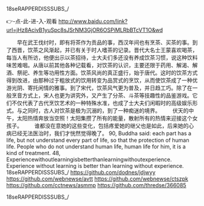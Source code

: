
18seRAPPERDISSSUBS_/




👉-点-此-进-入-观看  http://www.baidu.com/link?url=jHz8AcivB1yuSpc8sJSrNM3GjOR6OSPiMLRbBTcVT1O&wd




　　早在武王伐纣时，即有将茶作为贡品的事，西汉年间也有烹茶、买茶的事。到了西晋，饮茶之风渐起，并已有关于时人嗜茶的记录。晋代大名士王蒙喜欢喝茶，每当人有所访，他便出示以茶招待，士大夫们多还没有养成饮茶习惯，说这种饮料味苦难咽。从唐以前其他各种记载看，对饮茶的认识，主要还限于药用、解渴、解酒、祭祀、养生等功用性方面。饮茶风尚的真正盛行，始于唐代。这时的饮茶方式得到改进，由那种过于粗放式的饮用转变为品赏式的烹饮，从而使饮茶成了一种优游光阴、寄托闲情的雅事。到了宋代，饮茶风气更为普及，并日趋工巧。除了在一般烹音方式上，宋人也更为讲究外，又产生了分茶、斗茶等技趣性的品鉴游戏。它们不仅代表了古代烹饮艺术的一种特殊水准，也成了士大夫们闲暇时的高级娱乐形式。与之同时，古人对饮茶是极为沉溺的，到了一种痴迷的境界。
　　伏天的中午，太阳热情奔放当空照！太阳集攒了所有的能量，散射所有的热情来迎接这个女孩子。
　　谁都没在意她的这些变化，包括疼爱她的继父也是如此，后来她的心病已经无法医治时，我们才恍然觉得晚了。
90, Buddha said: each part has a life, but not understand every part of life, so that the protection of human life.
People who do not understand human life, human life for him, it is a kind of treatment.
48, Experiencewithoutlearningisbetterthanlearningwithoutexperience. Experience without learning is better than learning without experience.
18seRAPPERDISSSUBS_/ https://github.com/dodnes/jdjwyy
https://github.com/webnewse/avtt
https://github.com/webnewse/ctszpk
https://github.com/cctnews/asmmp
https://github.com/thredse/366085





18seRAPPERDISSSUBS_/
